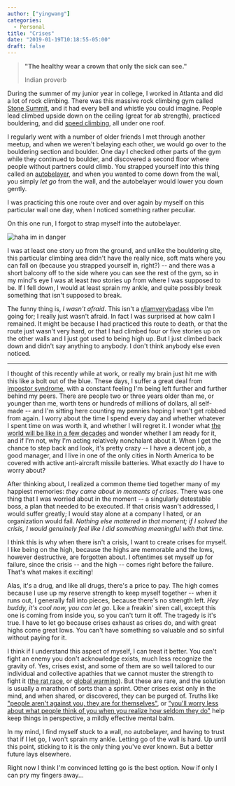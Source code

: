 ```yaml
---
author: ["yingwang"]
categories:
  - Personal
title: "Crises"
date: "2019-01-19T10:18:55-05:00"
draft: false
---
```


> **"The healthy wear a crown that only the sick can see."**
>
> Indian proverb

During the summer of my junior year in college, I worked in Atlanta and did a
lot of rock climbing. There was this massive rock climbing gym called [Stone
Summit](https://www.ssclimbing.com/stone-summit-atlanta/), and it had every bell
and whistle you could imagine. People lead climbed upside down on the ceiling
(great for ab strength), practiced bouldering, and did [speed
climbing](https://en.wikipedia.org/wiki/Climbing_competition#Speed_climbing),
all under one roof.

I regularly went with a number of older friends I met through another meetup,
and when we weren't belaying each other, we would go over to the bouldering
section and boulder. One day I checked other parts of the gym while they
continued to boulder, and discovered a second floor where people without
partners could climb. You strapped yourself into this thing called an
[autobelayer](https://headrushtech.com/trublue-auto-belay/), and when you wanted
to come down from the wall, you simply _let go_ from the wall, and the
autobelayer would lower you down gently.

I was practicing this one route over and over again by myself on this particular
wall one day, when I noticed something rather peculiar.

On this one run, I forgot to strap myself into the autobelayer.

![haha im in danger](/img/posts/2019/01/19/crises_1.gif)

I was at least one story up from the ground, and unlike the bouldering site,
this particular climbing area didn't have the really nice, soft mats where you
can fall on (because you strapped yourself in, right?) -- and there was a short
balcony off to the side where you can see the rest of the gym, so in my mind's
eye I was at least _two_ stories up from where I was supposed to be. If I fell
down, I would at least sprain my ankle, and quite possibly break something that
isn't supposed to break.

The funny thing is, _I wasn't afraid_. This isn't a
[r/iamverybadass](https://www.reddit.com/r/iamverybadass/) vibe I'm going for; I
really just wasn't afraid. In fact I was surprised at how calm I remained. It
might be because I had practiced this route to death, or that the route just
wasn't very hard, or that I had climbed four or five stories up on the other
walls and I just got used to being high up. But I just climbed back down and
didn't say anything to anybody. I don't think anybody else even noticed.

---

I thought of this recently while at work, or really my brain just hit me with
this like a bolt out of the blue. These days, I suffer a great deal from
[impostor syndrome](https://en.wikipedia.org/wiki/Impostor_syndrome), with a
constant feeling I'm being left further and further behind my peers. There are
people two or three years older than me, or younger than me, worth tens or
hundreds of millions of dollars, all self-made -- and I'm sitting here counting
my pennies hoping I won't get robbed from again. I worry about the time I spend
every day and whether whatever I spent time on was worth it, and whether I will
regret it. I wonder what [the world will be like in a few
decades](https://en.wikipedia.org/wiki/Dystopia) and wonder whether I am ready
for it, and if I'm not, why I'm acting relatively nonchalant about it. When I
get the chance to step back and look, it's pretty crazy -- I have a decent job,
a good manager, and I live in one of the only cities in North America to be
covered with active anti-aircraft missile batteries. What exactly _do_ I have to
worry about?

After thinking about, I realized a common theme tied together many of my
happiest memories: _they came about in moments of crises_. There was one thing
that I was worried about in the moment -- a singularly detestable boss, a plan
that needed to be executed. If that crisis wasn't addressed, I would suffer
greatly; I would stay alone at a company I hated, or an organization would fail.
_Nothing else mattered in that moment; if I solved the crisis, I would genuinely
feel like I did something meaningful with that time_.

I think this is why when there isn't a crisis, I want to create crises for
myself. I like being on the high, because the highs are memorable and the lows,
however destructive, are forgotten about. I oftentimes set myself up for
failure, since the crisis -- and the high -- comes right before the failure.
That's what makes it exciting!

Alas, it's a drug, and like all drugs, there's a price to pay. The high comes
because I use up my reserve strength to keep myself together -- when it runs
out, I generally fall into pieces, because there's no strength left. _Hey buddy,
it's cool now, you can let go_. Like a freakin' siren call, except this one is
coming from inside you, so you can't turn it off. The tragedy is it's true. I
have to let go because crises exhaust as crises do, and with great highs come
great lows. You can't have something so valuable and so sinful without paying
for it.

I think if I understand this aspect of myself, I can treat it better. You can't
fight an enemy you don't acknowledge exists, much less recognize the gravity of.
Yes, crises exist, and some of them are so well tailored to our individual and
collective apathies that we cannot muster the strength to fight it ([the rat
race](https://www.youtube.com/watch?v=hlMAKpxN8N0), or [global
warming](https://en.wikipedia.org/wiki/Global_warming)). But these are rare, and
the solution is usually a marathon of sorts than a sprint. Other crises exist
only in the mind, and when shared, or discovered, they can be purged of. Truths
like ["people aren't against you, they are for
themselves"](https://lifehacker.com/5913246/people-arent-against-you-they-are-for-themselves),
or ["you'll worry less about what people think of you when you realize how
seldom they do"](https://quoteinvestigator.com/2014/09/09/worry-less/) help keep
things in perspective, a mildly effective mental balm.

In my mind, I find myself stuck to a wall, no autobelayer, and having to trust
that if I let go, I won't sprain my ankle. Letting go of the wall is hard. Up
until this point, sticking to it is the only thing you've ever known. But a
better future lays elsewhere.

Right now I think I'm convinced letting go is the best option. Now if only I can
pry my fingers away...
